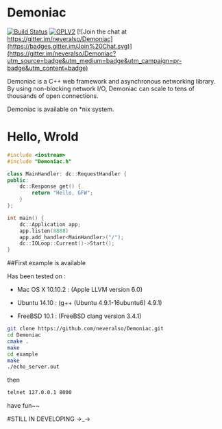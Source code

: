 # Demoniac

[![Build Status](https://travis-ci.org/neveralso/Demoniac.svg?branch=master)](https://travis-ci.org/neveralso/Demoniac)  [![GPLV2](https://img.shields.io/badge/License-GPLV2-brightgreen.svg)](http://www.gnu.org/licenses/gpl-2.0.html)  [![Join the chat at https://gitter.im/neveralso/Demoniac](https://badges.gitter.im/Join%20Chat.svg)](https://gitter.im/neveralso/Demoniac?utm_source=badge&utm_medium=badge&utm_campaign=pr-badge&utm_content=badge)

Demoniac is a C++ web framework and asynchronous networking library.
By using non-blocking network I/O,
Demoniac can scale to tens of thousands of open connections.

Demoniac is available on *nix system.


# Hello, Wrold

```c++
#include <iostream>
#include "Demoniac.h"

class MainHandler: dc::RequestHandler {
public:
	dc::Response get() {
		return "Hello, GFW";
	}
};

int main() {
	dc::Application app;
	app.listen(8888)
	app.add_handler<MainHandler>("/");
	dc::IOLoop::Current()->Start();
}
```


##First example is available

Has been tested on :

- Mac OS X 10.10.2 : (Apple LLVM version 6.0)

- Ubuntu 14.10 : (g++ (Ubuntu 4.9.1-16ubuntu6) 4.9.1)

- FreeBSD 10.1 : (FreeBSD clang version 3.4.1)


```sh
git clone https://github.com/neveralso/Demoniac.git
cd Demoniac
cmake .
make
cd example
make
./echo_server.out
```

then

```sh
telnet 127.0.0.1 8000
```

have fun~~

#STILL IN DEVELOPING →_→
